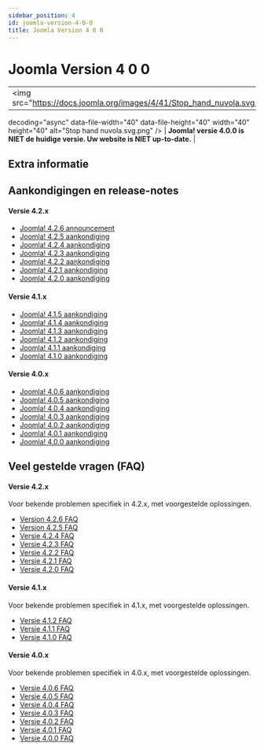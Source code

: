 ```yaml
---
sidebar_position: 4
id: joomla-version-4-0-0
title: Joomla Version 4 0 0
---
```

# Joomla Version 4 0 0
|                                                                         |                                                                                    |
|-------------------------------------------------------------------------|------------------------------------------------------------------------------------|
| <img src="https://docs.joomla.org/images/4/41/Stop_hand_nuvola.svg.png" 
 decoding="async" data-file-width="40" data-file-height="40" width="40"   
 height="40" alt="Stop hand nuvola.svg.png" />                            | **Joomla! versie 4.0.0 is NIET de huidige versie. Uw website is NIET up-to-date.** |

## Extra informatie

## Aankondigingen en release-notes

#### Versie 4.2.x

- <a
  href="https://www.joomla.org/announcements/release-news/5875-joomla-4-2-6-bug-fix-release.html"
  class="external text" target="_blank" rel="noreferrer noopener">Joomla!
  4.2.6 announcement</a>
- <a
  href="https://www.joomla.org/announcements/release-news/5873-joomla-4-2-5-security-and-bug-fix-release.html"
  class="external text" target="_blank" rel="noreferrer noopener">Joomla!
  4.2.5 aankondiging</a>
- <a
  href="https://www.joomla.org/announcements/release-news/5870-joomla-4-2-4-security-release.html"
  class="external text" target="_blank" rel="noreferrer noopener">Joomla!
  4.2.4 aankondiging</a>
- <a
  href="https://www.joomla.org/announcements/release-news/5869-joomla-4-2-3-bug-fix-release.html"
  class="external text" target="_blank" rel="noreferrer noopener">Joomla!
  4.2.3 aankondiging</a>
- <a
  href="https://www.joomla.org/announcements/release-news/5867-joomla-4-2-2-bug-fix-release.html"
  class="external text" target="_blank" rel="noreferrer noopener">Joomla!
  4.2.2 aankondiging</a>
- <a
  href="https://www.joomla.org/announcements/release-news/5866-joomla-4-2-1-release.html"
  class="external text" target="_blank" rel="noreferrer noopener">Joomla!
  4.2.1 aankondiging</a>
- <a
  href="https://www.joomla.org/announcements/release-news/5865-joomla-4-2-release.html"
  class="external text" target="_blank" rel="noreferrer noopener">Joomla!
  4.2.0 aankondiging</a>

#### Versie 4.1.x

- <a
  href="https://www.joomla.org/announcements/release-news/5861-joomla-4-1-5-and-3-10-10-release.html"
  class="external text" target="_blank" rel="noreferrer noopener">Joomla!
  4.1.5 aankondiging</a>
- <a
  href="https://www.joomla.org/announcements/release-news/5860-joomla-4-1-4.html"
  class="external text" target="_blank" rel="noreferrer noopener">Joomla!
  4.1.4 aankondiging</a>
- <a
  href="https://www.joomla.org/announcements/release-news/5859-joomla-4-1-3-and-3-10-9-release.html"
  class="external text" target="_blank" rel="noreferrer noopener">Joomla!
  4.1.3 aankondiging</a>
- <a
  href="https://www.joomla.org/announcements/release-news/5858-joomla-4-1-2-and-3-10-8-release.html"
  class="external text" target="_blank" rel="noreferrer noopener">Joomla!
  4.1.2 aankondiging</a>
- <a
  href="https://www.joomla.org/announcements/release-news/5857-joomla-4-1-1-and-3-10-7-release.html"
  class="external text" target="_blank" rel="noreferrer noopener">Joomla!
  4.1.1 aankondiging</a>
- <a
  href="https://www.joomla.org/announcements/release-news/5855-joomla-4-1-0-stable-new-standards-in-accessible-website-design.html"
  class="external text" target="_blank" rel="noreferrer noopener">Joomla!
  4.1.0 aankondiging</a>

#### Versie 4.0.x

- <a
  href="https://www.joomla.org/announcements/release-news/5852-joomla-4-0-6-and-joomla-3-10-5-are-here.html"
  class="external text" target="_blank" rel="noreferrer noopener">Joomla!
  4.0.6 aankondiging</a>
- <a
  href="https://www.joomla.org/announcements/release-news/5851-joomla-4-0-5-and-joomla-3-10-4-are-here.html"
  class="external text" target="_blank" rel="noreferrer noopener">Joomla!
  4.0.5 aankondiging</a>
- <a
  href="https://www.joomla.org/announcements/release-news/5849-joomla-4-0-4-and-joomla-3-10-3-are-here.html"
  class="external text" target="_blank" rel="noreferrer noopener">Joomla!
  4.0.4 aankondiging</a>
- <a
  href="https://www.joomla.org/announcements/release-news/5848-joomla-4-0-3-and-joomla-3-10-2-are-here.html"
  class="external text" target="_blank" rel="noreferrer noopener">Joomla!
  4.0.3 aankondiging</a>
- <a
  href="https://www.joomla.org/announcements/release-news/5847-joomla-4-0-2-bug-fix.html"
  class="external text" target="_blank" rel="noreferrer noopener">Joomla!
  4.0.2 aankondiging</a>
- <a
  href="https://www.joomla.org/announcements/release-news/5846-joomla-4-0-1-and-joomla-3-10-1-are-here.html"
  class="external text" target="_blank" rel="noreferrer noopener">Joomla!
  4.0.1 aankondiging</a>
- <a
  href="https://www.joomla.org/announcements/release-news/5845-joomla-4-0-and-joomla-3-10-are-here.html"
  class="external text" target="_blank" rel="noreferrer noopener">Joomla!
  4.0.0 aankondiging</a>

## Veel gestelde vragen (FAQ)

#### Versie 4.2.x

Voor bekende problemen specifiek in 4.2.x, met voorgestelde oplossingen.

- [Version 4.2.6
  FAQ](https://docs.joomla.org/:Category:Version_4.2.6_FAQ "Special:MyLanguage/:Category:Version 4.2.6 FAQ")
- [Version 4.2.5
  FAQ](https://docs.joomla.org/:Category:Version_4.2.5_FAQ "Special:MyLanguage/:Category:Version 4.2.5 FAQ")
- [Versie 4.2.4
  FAQ](https://docs.joomla.org/:Category:Version_4.2.4_FAQ "Special:MyLanguage/:Category:Version 4.2.4 FAQ")
- [Versie 4.2.3
  FAQ](https://docs.joomla.org/:Category:Version_4.2.3_FAQ "Special:MyLanguage/:Category:Version 4.2.3 FAQ")
- [Versie 4.2.2
  FAQ](https://docs.joomla.org/:Category:Version_4.2.2_FAQ "Special:MyLanguage/:Category:Version 4.2.2 FAQ")
- [Versie 4.2.1
  FAQ](https://docs.joomla.org/:Category:Version_4.2.1_FAQ "Special:MyLanguage/:Category:Version 4.2.1 FAQ")
- [Versie 4.2.0
  FAQ](https://docs.joomla.org/:Category:Version_4.2.0_FAQ "Special:MyLanguage/:Category:Version 4.2.0 FAQ")

#### Versie 4.1.x

Voor bekende problemen specifiek in 4.1.x, met voorgestelde oplossingen.

- [Versie 4.1.2
  FAQ](https://docs.joomla.org/:Category:Version_4.1.2_FAQ "Special:MyLanguage/:Category:Version 4.1.2 FAQ")
- [Versie 4.1.1
  FAQ](https://docs.joomla.org/:Category:Version_4.1.1_FAQ "Special:MyLanguage/:Category:Version 4.1.1 FAQ")
- [Versie 4.1.0
  FAQ](https://docs.joomla.org/:Category:Version_4.1.0_FAQ "Special:MyLanguage/:Category:Version 4.1.0 FAQ")

#### Versie 4.0.x

Voor bekende problemen specifiek in 4.0.x, met voorgestelde oplossingen.

- [Versie 4.0.6
  FAQ](https://docs.joomla.org/:Category:Version_4.0.6_FAQ "Special:MyLanguage/:Category:Version 4.0.6 FAQ")
- [Versie 4.0.5
  FAQ](https://docs.joomla.org/:Category:Version_4.0.5_FAQ "Special:MyLanguage/:Category:Version 4.0.5 FAQ")
- [Versie 4.0.4
  FAQ](https://docs.joomla.org/:Category:Version_4.0.4_FAQ "Special:MyLanguage/:Category:Version 4.0.4 FAQ")
- [Versie 4.0.3
  FAQ](https://docs.joomla.org/:Category:Version_4.0.3_FAQ "Special:MyLanguage/:Category:Version 4.0.3 FAQ")
- [Versie 4.0.2
  FAQ](https://docs.joomla.org/:Category:Version_4.0.2_FAQ "Special:MyLanguage/:Category:Version 4.0.2 FAQ")
- [Versie 4.0.1
  FAQ](https://docs.joomla.org/:Category:Version_4.0.1_FAQ "Special:MyLanguage/:Category:Version 4.0.1 FAQ")
- [Versie 4.0.0
  FAQ](https://docs.joomla.org/:Category:Version_4.0.0_FAQ "Special:MyLanguage/:Category:Version 4.0.0 FAQ")
